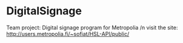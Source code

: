 # DigitalSignage
Team project: Digital signage program for Metropolia /n
 visit the site:
 http://users.metropolia.fi/~sofiat/HSL-API/public/
